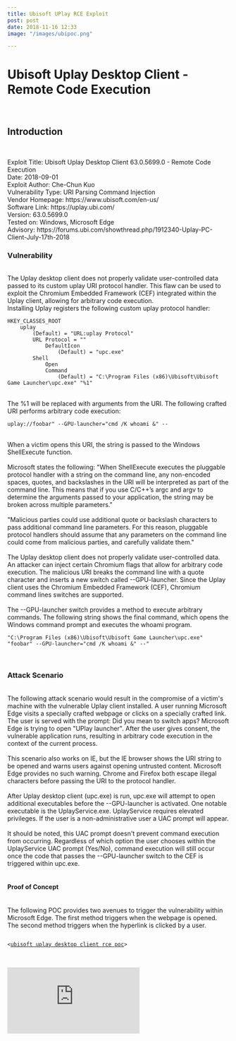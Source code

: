 ```yaml
---
title: Ubisoft UPlay RCE Exploit
post: post
date: 2018-11-16 12:33
image: "/images/ubipoc.png"

---
```

<h1 class="cyan-text title">Ubisoft Uplay Desktop Client - Remote Code Execution</h1>
<br>
<h2 class="cyan-text subtitle">Introduction</h2>
<br>
<p class="content white-text">
Exploit Title: Ubisoft Uplay Desktop Client 63.0.5699.0 - Remote Code Execution
<br>
Date: 2018-09-01
<br>
Exploit Author: Che-Chun Kuo
<br>
Vulnerability Type: URI Parsing Command Injection
<br>
Vendor Homepage: https://www.ubisoft.com/en-us/
<br>
Software Link: https://uplay.ubi.com/
<br>
Version: 63.0.5699.0
<br>
Tested on: Windows, Microsoft Edge
<br>
Advisory: https://forums.ubi.com/showthread.php/1912340-Uplay-PC-Client-July-17th-2018
<br>
<h3 class="cyan-text subtitle">Vulnerability</h3>
<br>
The Uplay desktop client does not properly validate user-controlled data passed to its custom uplay URI protocol handler. This flaw can be used to exploit the Chromium Embedded Framework (CEF) integrated within the Uplay client, allowing for arbitrary code execution.
<br>
Installing Uplay registers the following custom uplay protocol handler: 
<pre><code class="grey darken-4 red-text">HKEY_CLASSES_ROOT
	uplay
		(Default) = "URL:uplay Protocol"
		URL Protocol = ""
			DefaultIcon
				(Default) = "upc.exe"
		Shell
			Open
			Command
				(Default) = "C:\Program Files (x86)\Ubisoft\Ubisoft Game Launcher\upc.exe" "%1"
</code></pre>
<br>
The %1 will be replaced with arguments from the URI. The following crafted URI performs arbitrary code execution: 
<pre><code class="grey darken-4 red-text">uplay://foobar" --GPU-launcher="cmd /K whoami &" --</code></pre>
<br>
When a victim opens this URI, the string is passed to the Windows ShellExecute function.
<br><br>
Microsoft states the following: "When ShellExecute executes the pluggable protocol handler with a string on the command line, any non-encoded spaces, quotes, and backslashes in the URI will be interpreted as part of the command line. This means that if you use C/C++’s argc and argv to determine the arguments passed to your application, the string may be broken across multiple parameters."
<br><br>
"Malicious parties could use additional quote or backslash characters to pass additional command line parameters. For this reason, pluggable protocol handlers should assume that any parameters on the command line could come from malicious parties, and carefully validate them."
<br><br>
The Uplay desktop client does not properly validate user-controlled data. An attacker can inject certain Chromium flags that allow for arbitrary code execution. The malicious URI breaks the command line with a quote character and inserts a new switch called --GPU-launcher. Since the Uplay client uses the Chromium Embedded Framework (CEF), Chromium command lines switches are supported.
<br><br>
The --GPU-launcher switch provides a method to execute arbitrary commands. The following string shows the final command, which opens the Windows command prompt and executes the whoami program. 
<br>
<pre><code class="grey darken-4 red-text">"C:\Program Files (x86)\Ubisoft\Ubisoft Game Launcher\upc.exe" "foobar" --GPU-launcher="cmd /K whoami &" --"</code></pre>
<br>
<h3 class="cyan-text subtitle">Attack Scenario</h3>
<br>
The following attack scenario would result in the compromise of a victim's machine with the vulnerable Uplay client installed. A user running Microsoft Edge visits a specially crafted webpage or clicks on a specially crafted link. The user is served with the prompt: Did you mean to switch apps? Microsoft Edge is trying to open "UPlay launcher". After the user gives consent, the vulnerable application runs, resulting in arbitrary code execution in the context of the current process.
<br><br>
This scenario also works on IE, but the IE browser shows the URI string to be opened and warns users against opening untrusted content. Microsoft Edge provides no such warning. Chrome and Firefox both escape illegal characters before passing the URI to the protocol handler.
<br><br>
After Uplay desktop client (upc.exe) is run, upc.exe will attempt to open additional executables before the --GPU-launcher is activated. One notable executable is the UplayService.exe. UplayService requires elevated privileges. If the user is a non-administrative user a UAC prompt will appear. 
<br><br>
It should be noted, this UAC prompt doesn't prevent command execution from occurring. Regardless of which option the user chooses within the UplayService UAC prompt (Yes/No), command execution will still occur once the code that passes the --GPU-launcher switch to the CEF is triggered within upc.exe. 
<br><br>
<h4 class="cyan-text subtitle">Proof of Concept</h4>
<br>
The following POC provides two avenues to trigger the vulnerability within Microsoft Edge. 
The first method triggers when the webpage is opened. 
The second method triggers when the hyperlink is clicked by a user.
<br>
<pre><code class="grey darken-4 red-text">
<<a href='uplay://foobar" --GPU-launcher="cmd /K whoami &" --'>ubisoft uplay desktop client rce poc</a>>
<!--
<script>
  window.location = 'uplay://foobar" --GPU-launcher="cmd /K whoami &" --'
</script> -->
</code></pre>
<br>
<div class="video-container">
  <iframe src="https://www.youtube.com/embed/mffRsZgWgys" frameborder="0" allow="accelerometer; autoplay; encrypted-media; gyroscope; picture-in-picture" allowfullscreen></iframe>
 </div>